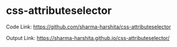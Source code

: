 # css-attributeselector



Code Link: https://github.com/sharma-harshita/css-attributeselector

Output Link: https://sharma-harshita.github.io/css-attributeselector/
